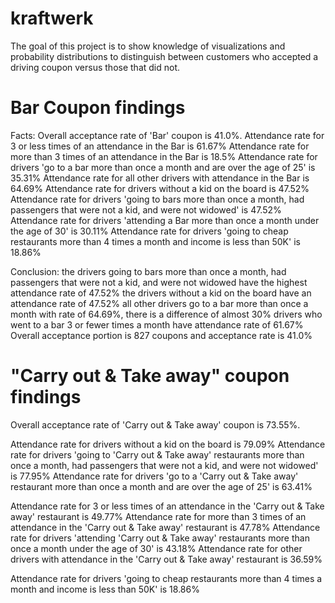 # kraftwerk
The goal of this project is to show knowledge of visualizations and probability distributions to distinguish between customers who accepted a driving coupon versus those that did not.

# Bar Coupon findings

Facts:
    Overall acceptance rate of 'Bar' coupon is 41.0%.
    Attendance rate for 3 or less times of an attendance in the Bar is 61.67%
    Attendance rate for more than 3 times of an attendance in the Bar is 18.5%
    Attendance rate for drivers 'go to a bar more than once a month and are over the age of 25' is 35.31%
    Attendance rate for all other drivers with attendance in the Bar is 64.69%
    Attendance rate for drivers without a kid on the board is 47.52%
    Attendance rate for drivers 'going to bars more than once a month, had passengers that were not a kid, and were not widowed' is 47.52%
    Attendance rate for drivers 'attending a Bar more than once a month under the age of 30' is 30.11%
    Attendance rate for drivers 'going to cheap restaurants more than 4 times a month and income is less than 50K' is 18.86%

Conclusion: 
    the drivers going to bars more than once a month, had passengers that were not a kid, and were not widowed have the highest attendance rate of 47.52%
    the drivers without a kid on the board have an attendance rate of 47.52%
    all other drivers go to a bar more than once a month with rate of 64.69%, there is a difference of almost 30%
    drivers who went to a bar 3 or fewer times a month have attendance rate of 61.67%
    Overall acceptance portion is 827 coupons and acceptance rate is 41.0%

# "Carry out & Take away" coupon findings

Overall acceptance rate of 'Carry out & Take away' coupon is 73.55%.

Attendance rate for drivers without a kid on the board is 79.09%
Attendance rate for drivers 'going to 'Carry out & Take away' restaurants more than once a month, had passengers that were not a kid, and were not widowed' is 77.95%
Attendance rate for drivers 'go to a 'Carry out & Take away' restaurant more than once a month and are over the age of 25' is 63.41%

Attendance rate for 3 or less times of an attendance in the 'Carry out & Take away' restaurant is 49.77%
Attendance rate for more than 3 times of an attendance in the 'Carry out & Take away' restaurant  is 47.78%
Attendance rate for drivers 'attending 'Carry out & Take away' restaurants more than once a month under the age of 30' is 43.18%
Attendance rate for other drivers with attendance in the 'Carry out & Take away' restaurant is 36.59%

Attendance rate for drivers 'going to cheap restaurants more than 4 times a month and income is less than 50K' is 18.86%
